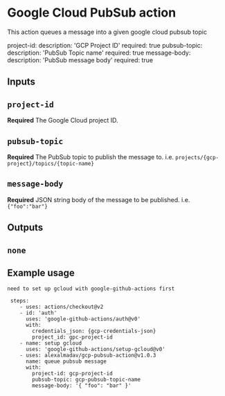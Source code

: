# Google Cloud PubSub action

This action queues a message into a given google cloud pubsub topic

  project-id: 
    description: 'GCP Project ID'
    required: true
  pubsub-topic:
    description: 'PubSub Topic name'
    required: true
  message-body: 
    description: 'PubSub message body'
    required: true

## Inputs

## `project-id`

**Required** The Google Cloud project ID.

## `pubsub-topic`

**Required** The PubSub topic to publish the message to. i.e. `projects/{gcp-project}/topics/{topic-name}`

## `message-body`

**Required** JSON string body of the message to be published. i.e. `{"foo":"bar"}`

## Outputs

## `none`

## Example usage
`need to set up gcloud with google-github-actions first`

```
 steps:
    - uses: actions/checkout@v2
    - id: 'auth'
      uses: 'google-github-actions/auth@v0'
      with:
        credentials_json: {gcp-credentials-json}
        project_id: gpc-project-id
    - name: setup gcloud
      uses: 'google-github-actions/setup-gcloud@v0'
    - uses: alexalmadav/gcp-pubsub-action@v1.0.3
      name: queue pubsub message
      with:
        project-id: gcp-project-id
        pubsub-topic: gcp-pubsub-topic-name
        message-body: '{ "foo": "bar" }'
```

